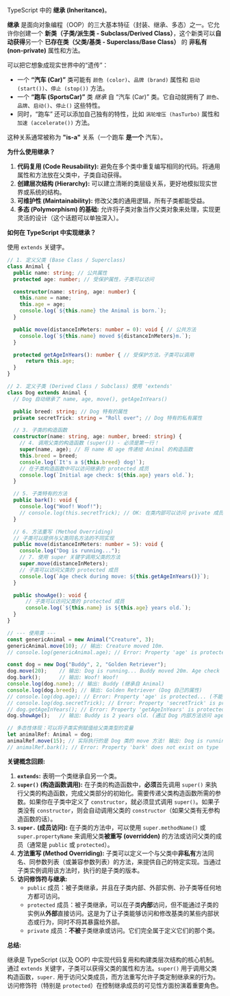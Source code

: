 TypeScript 中的 **继承 (Inheritance)**。

**继承** 是面向对象编程（OOP）的三大基本特征（封装、继承、多态）之一。它允许你创建一个 **新类（子类/派生类 - Subclass/Derived Class）**，这个新类可以**自动获得**另一个 **已存在类（父类/基类 - Superclass/Base Class）** 的 **非私有 (non-private)** 属性和方法。

可以把它想象成现实世界中的“遗传”：

*   一个 **“汽车 (Car)”** 类可能有 `颜色 (color)`、`品牌 (brand)` 属性和 `启动 (start())`、`停止 (stop())` 方法。
*   一个 **“跑车 (SportsCar)”** 类 *继承* 自 “汽车 (Car)” 类。它自动就拥有了 `颜色`、`品牌`、`启动()`、`停止()` 这些特性。
*   同时，“跑车” 还可以添加自己独有的特性，比如 `涡轮增压 (hasTurbo)` 属性和 `加速 (accelerate())` 方法。

这种关系通常被称为 **"is-a"** 关系（一个跑车 **是一个** 汽车）。

**为什么使用继承？**

1.  **代码复用 (Code Reusability):** 避免在多个类中重复编写相同的代码。将通用属性和方法放在父类中，子类自动获得。
2.  **创建层次结构 (Hierarchy):** 可以建立清晰的类层级关系，更好地模拟现实世界或系统的结构。
3.  **可维护性 (Maintainability):** 修改父类的通用逻辑，所有子类都能受益。
4.  **多态 (Polymorphism) 的基础:** 允许将子类对象当作父类对象来处理，实现更灵活的设计（这个话题可以单独深入）。

**如何在 TypeScript 中实现继承？**

使用 `extends` 关键字。

```typescript
// 1. 定义父类 (Base Class / Superclass)
class Animal {
  public name: string; // 公共属性
  protected age: number; // 受保护属性，子类可以访问

  constructor(name: string, age: number) {
    this.name = name;
    this.age = age;
    console.log(`${this.name} the Animal is born.`);
  }

  public move(distanceInMeters: number = 0): void { // 公共方法
    console.log(`${this.name} moved ${distanceInMeters}m.`);
  }

  protected getAgeInYears(): number { // 受保护方法，子类可以调用
      return this.age;
  }
}

// 2. 定义子类 (Derived Class / Subclass) 使用 'extends'
class Dog extends Animal {
  // Dog 自动继承了 name, age, move(), getAgeInYears()

  public breed: string; // Dog 特有的属性
  private secretTrick: string = "Roll over"; // Dog 特有的私有属性

  // 3. 子类的构造函数
  constructor(name: string, age: number, breed: string) {
    // 4. 调用父类的构造函数 (super()) - 必须是第一行！
    super(name, age); // 将 name 和 age 传递给 Animal 的构造函数
    this.breed = breed;
    console.log(`It's a ${this.breed} dog!`);
    // 在子类构造函数中可以访问继承的 protected 成员
    console.log(`Initial age check: ${this.age} years old.`);
  }

  // 5. 子类特有的方法
  public bark(): void {
    console.log("Woof! Woof!");
    // console.log(this.secretTrick); // OK: 在类内部可以访问 private 成员
  }

  // 6. 方法重写 (Method Overriding)
  // 子类可以提供与父类同名方法的不同实现
  public move(distanceInMeters: number = 5): void {
    console.log("Dog is running...");
    // 7. 使用 super 关键字调用父类的方法
    super.move(distanceInMeters);
    // 子类可以访问父类的 protected 成员
    console.log(`Age check during move: ${this.getAgeInYears()}`);
  }

  public showAge(): void {
      // 子类可以访问父类的 protected 成员
      console.log(`${this.name} is ${this.age} years old.`);
  }
}

// --- 使用类 ---
const genericAnimal = new Animal("Creature", 3);
genericAnimal.move(10); // 输出: Creature moved 10m.
// console.log(genericAnimal.age); // Error: Property 'age' is protected...

const dog = new Dog("Buddy", 2, "Golden Retriever");
dog.move(20);    // 输出: Dog is running... Buddy moved 20m. Age check during move: 2
dog.bark();      // 输出: Woof! Woof!
console.log(dog.name); // 输出: Buddy (继承自 Animal)
console.log(dog.breed); // 输出: Golden Retriever (Dog 自己的属性)
// console.log(dog.age); // Error: Property 'age' is protected... (不能从外部访问)
// console.log(dog.secretTrick); // Error: Property 'secretTrick' is private...
// dog.getAgeInYears(); // Error: Property 'getAgeInYears' is protected...
dog.showAge();   // 输出: Buddy is 2 years old. (通过 Dog 内部方法访问 age)

// 多态性体现：可以将子类实例赋值给父类类型的变量
let animalRef: Animal = dog;
animalRef.move(15); // 实际执行的是 Dog 类的 move 方法! 输出: Dog is running... Buddy moved 15m.
// animalRef.bark(); // Error: Property 'bark' does not exist on type 'Animal'.
```

**关键概念回顾:**

1.  **`extends`:** 表明一个类继承自另一个类。
2.  **`super()` (构造函数调用):** 在子类的构造函数中，**必须**首先调用 `super()` 来执行父类的构造函数，完成父类部分的初始化。需要传递父类构造函数所需的参数。如果你在子类中定义了 `constructor`，就必须显式调用 `super()`。如果子类没有 `constructor`，则会自动调用父类的 `constructor`（如果父类有无参构造函数的话）。
3.  **`super.` (成员访问):** 在子类的方法中，可以使用 `super.methodName()` 或 `super.propertyName` 来调用父类**被重写 (overridden)** 的方法或访问父类的成员（通常是 `public` 或 `protected`）。
4.  **方法重写 (Method Overriding):** 子类可以定义一个与父类中**非私有**方法同名、同参数列表（或兼容参数列表）的方法，来提供自己的特定实现。当通过子类实例调用该方法时，执行的是子类的版本。
5.  **访问修饰符与继承:**
    *   `public` 成员：被子类继承，并且在子类内部、外部实例、孙子类等任何地方都可访问。
    *   `protected` 成员：被子类继承，可以在子类**内部**访问，但不能通过子类的实例从**外部**直接访问。这是为了让子类能够访问和修改基类的某些内部状态或行为，同时不将其暴露给外部。
    *   `private` 成员：**不被**子类继承或访问。它们完全属于定义它们的那个类。

**总结:**

继承是 TypeScript (以及 OOP) 中实现代码复用和构建类层次结构的核心机制。通过 `extends` 关键字，子类可以获得父类的属性和方法。`super()` 用于调用父类构造函数，`super.` 用于访问父类成员，而方法重写允许子类定制继承来的行为。访问修饰符（特别是 `protected`）在控制继承成员的可见性方面扮演着重要角色。